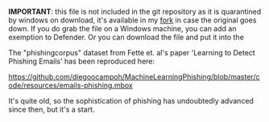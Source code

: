 **IMPORTANT**: this file is not included in the git repository as it is quarantined by windows on download, it's available in my [fork](https://github.com/Twigonometry/MachineLearningPhishing) in case the original goes down. If you do grab the file on a Windows machine, you can add an exemption to Defender. Or you can download the file and put it into the 

The "phishingcorpus" dataset from Fette et. al's paper 'Learning to Detect Phishing Emails' has been reproduced here:

https://github.com/diegoocampoh/MachineLearningPhishing/blob/master/code/resources/emails-phishing.mbox

It's quite old, so the sophistication of phishing has undoubtedly advanced since then, but it's a start.